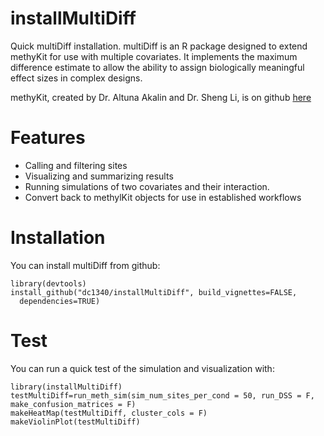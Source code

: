 # installMultiDiff
Quick multiDiff installation. multiDiff is an R package designed to extend methyKit for use with multiple covariates. It implements the maximum difference estimate to allow the ability to assign biologically meaningful effect sizes in complex designs. 


methyKit, created by Dr. Altuna Akalin and Dr. Sheng Li, is on github [here](https://github.com/al2na/methylKit)

# Features
* Calling and filtering sites
* Visualizing and summarizing results
* Running simulations of two covariates and their interaction.
* Convert back to methylKit objects for use in established workflows



# Installation

You can install multiDiff from github:

```
library(devtools)
install_github("dc1340/installMultiDiff", build_vignettes=FALSE,
  dependencies=TRUE)
```

# Test

You can run a quick test of the simulation and visualization with:

```
library(installMultiDiff)
testMultiDiff=run_meth_sim(sim_num_sites_per_cond = 50, run_DSS = F, make_confusion_matrices = F)
makeHeatMap(testMultiDiff, cluster_cols = F)
makeViolinPlot(testMultiDiff)
```
